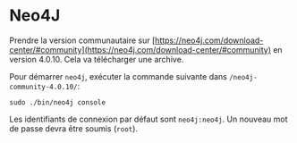 # Neo4J

Prendre la version communautaire sur [https://neo4j.com/download-center/#community](https://neo4j.com/download-center/#community) en version 4.0.10. Cela va télécharger une archive.

Pour démarrer `neo4j`, exécuter la commande suivante dans `/neo4j-community-4.0.10/`:

```
sudo ./bin/neo4j console
```

Les identifiants de connexion par défaut sont `neo4j:neo4j`. Un nouveau mot de passe devra être soumis (`root`).
